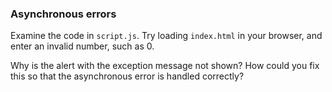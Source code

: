 ### Asynchronous errors

Examine the code in `script.js`. Try loading `index.html` in your browser, and enter an invalid number, such as 0.

Why is the alert with the exception message not shown? How could you fix this so that the asynchronous error is handled correctly?

